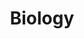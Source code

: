 ---
layout: tag-list
type: tag
title: Biology
slug: biology
category: bio-ai
sidebar: true
order: 3
description: >
   This is Biology submenu!
---